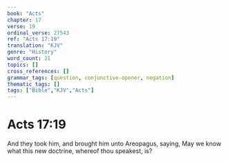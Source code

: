 ```yaml
---
book: "Acts"
chapter: 17
verse: 19
ordinal_verse: 27543
ref: "Acts 17:19"
translation: "KJV"
genre: "History"
word_count: 21
topics: []
cross_references: []
grammar_tags: [question, conjunctive-opener, negation]
thematic_tags: []
tags: ["Bible","KJV","Acts"]
---
```


# Acts 17:19

And they took him, and brought him unto Areopagus, saying, May we know what this new doctrine, whereof thou speakest, is?
